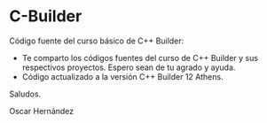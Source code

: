 # C-Builder
Código fuente del curso básico de C++ Builder:

- Te comparto los códigos fuentes del curso de C++ Builder y sus respectivos proyectos. Espero sean de tu agrado y ayuda.
- Código actualizado a la versión C++ Builder 12 Athens.

Saludos.

Oscar Hernández
